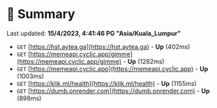 # 📖 Summary
Last updated: **15/4/2023, 4:41:46 PG "Asia/Kuala_Lumpur"**

- `GET` [https://hst.aytea.ga](https://hst.aytea.ga) - **Up** (402ms)
- `GET` [https://memeapi.cyclic.app/gimme](https://memeapi.cyclic.app/gimme) - **Up** (1282ms)
- `GET` [https://memeapi.cyclic.app](https://memeapi.cyclic.app) - **Up** (1003ms)
- `GET` [https://klik.ml/health](https://klik.ml/health) - **Up** (1155ms)
- `GET` [https://dumb.onrender.com](https://dumb.onrender.com) - **Up** (898ms)
